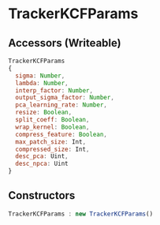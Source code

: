 # TrackerKCFParams

## Accessors (Writeable)
``` javascript
TrackerKCFParams
{
  sigma: Number,
  lambda: Number,
  interp_factor: Number,
  output_sigma_factor: Number,
  pca_learning_rate: Number,
  resize: Boolean,
  split_coeff: Boolean,
  wrap_kernel: Boolean,
  compress_feature: Boolean,
  max_patch_size: Int,
  compressed_size: Int,
  desc_pca: Uint,
  desc_npca: Uint
}
```

<a name="constructors"></a>

## Constructors
``` javascript
TrackerKCFParams : new TrackerKCFParams()
```